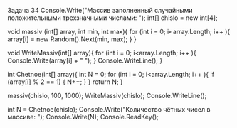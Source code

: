 Задача 34
Console.Write("Массив заполненный случайными положительными трехзначными числами: ");
int[] chislo = new int[4];

void massiv (int[] array, int min, int max){
  for (int i = 0; i<array.Length; i++ ){
    array[i] = new Random().Next(min, max);
  }
}

void WriteMassiv(int[] array){
    for (int i = 0; i<array.Length; i++ ){
    Console.Write(array[i] + " ");
  }
  Console.WriteLine();
}

int Chetnoe(int[] array){
    int N = 0;
    for (int i = 0; i<array.Length; i++ ){
    if (array[i] % 2 == 1)
    {
      N++;
    }
  }
  return N;
}

massiv(chislo, 100, 1000);
WriteMassiv(chislo);
Console.WriteLine();

int N = Chetnoe(chislo);
Console.Write("Количество чётных чисел в массиве: ");
Console.Write(N);
Console.ReadKey();

